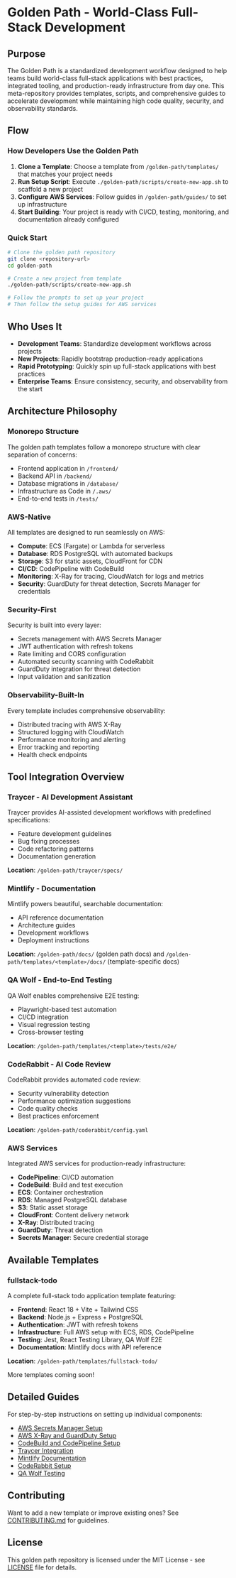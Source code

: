 # Golden Path - World-Class Full-Stack Development

## Purpose

The Golden Path is a standardized development workflow designed to help teams build world-class full-stack applications with best practices, integrated tooling, and production-ready infrastructure from day one. This meta-repository provides templates, scripts, and comprehensive guides to accelerate development while maintaining high code quality, security, and observability standards.

## Flow

### How Developers Use the Golden Path

1. **Clone a Template**: Choose a template from `/golden-path/templates/` that matches your project needs
2. **Run Setup Script**: Execute `./golden-path/scripts/create-new-app.sh` to scaffold a new project
3. **Configure AWS Services**: Follow guides in `/golden-path/guides/` to set up infrastructure
4. **Start Building**: Your project is ready with CI/CD, testing, monitoring, and documentation already configured

### Quick Start

```bash
# Clone the golden path repository
git clone <repository-url>
cd golden-path

# Create a new project from template
./golden-path/scripts/create-new-app.sh

# Follow the prompts to set up your project
# Then follow the setup guides for AWS services
```

## Who Uses It

- **Development Teams**: Standardize development workflows across projects
- **New Projects**: Rapidly bootstrap production-ready applications
- **Rapid Prototyping**: Quickly spin up full-stack applications with best practices
- **Enterprise Teams**: Ensure consistency, security, and observability from the start

## Architecture Philosophy

### Monorepo Structure

The golden path templates follow a monorepo structure with clear separation of concerns:
- Frontend application in `/frontend/`
- Backend API in `/backend/`
- Database migrations in `/database/`
- Infrastructure as Code in `/.aws/`
- End-to-end tests in `/tests/`

### AWS-Native

All templates are designed to run seamlessly on AWS:
- **Compute**: ECS (Fargate) or Lambda for serverless
- **Database**: RDS PostgreSQL with automated backups
- **Storage**: S3 for static assets, CloudFront for CDN
- **CI/CD**: CodePipeline with CodeBuild
- **Monitoring**: X-Ray for tracing, CloudWatch for logs and metrics
- **Security**: GuardDuty for threat detection, Secrets Manager for credentials

### Security-First

Security is built into every layer:
- Secrets management with AWS Secrets Manager
- JWT authentication with refresh tokens
- Rate limiting and CORS configuration
- Automated security scanning with CodeRabbit
- GuardDuty integration for threat detection
- Input validation and sanitization

### Observability-Built-In

Every template includes comprehensive observability:
- Distributed tracing with AWS X-Ray
- Structured logging with CloudWatch
- Performance monitoring and alerting
- Error tracking and reporting
- Health check endpoints

## Tool Integration Overview

### Traycer - AI Development Assistant

Traycer provides AI-assisted development workflows with predefined specifications:
- Feature development guidelines
- Bug fixing processes
- Code refactoring patterns
- Documentation generation

**Location**: `/golden-path/traycer/specs/`

### Mintlify - Documentation

Mintlify powers beautiful, searchable documentation:
- API reference documentation
- Architecture guides
- Development workflows
- Deployment instructions

**Location**: `/golden-path/docs/` (golden path docs) and `/golden-path/templates/<template>/docs/` (template-specific docs)

### QA Wolf - End-to-End Testing

QA Wolf enables comprehensive E2E testing:
- Playwright-based test automation
- CI/CD integration
- Visual regression testing
- Cross-browser testing

**Location**: `/golden-path/templates/<template>/tests/e2e/`

### CodeRabbit - AI Code Review

CodeRabbit provides automated code review:
- Security vulnerability detection
- Performance optimization suggestions
- Code quality checks
- Best practices enforcement

**Location**: `/golden-path/coderabbit/config.yaml`

### AWS Services

Integrated AWS services for production-ready infrastructure:
- **CodePipeline**: CI/CD automation
- **CodeBuild**: Build and test execution
- **ECS**: Container orchestration
- **RDS**: Managed PostgreSQL database
- **S3**: Static asset storage
- **CloudFront**: Content delivery network
- **X-Ray**: Distributed tracing
- **GuardDuty**: Threat detection
- **Secrets Manager**: Secure credential storage

## Available Templates

### fullstack-todo

A complete full-stack todo application template featuring:
- **Frontend**: React 18 + Vite + Tailwind CSS
- **Backend**: Node.js + Express + PostgreSQL
- **Authentication**: JWT with refresh tokens
- **Infrastructure**: Full AWS setup with ECS, RDS, CodePipeline
- **Testing**: Jest, React Testing Library, QA Wolf E2E
- **Documentation**: Mintlify docs with API reference

**Location**: `/golden-path/templates/fullstack-todo/`

More templates coming soon!

## Detailed Guides

For step-by-step instructions on setting up individual components:

- [AWS Secrets Manager Setup](guides/setup-secrets-manager.md)
- [AWS X-Ray and GuardDuty Setup](guides/setup-xray-and-guardduty.md)
- [CodeBuild and CodePipeline Setup](guides/setup-codebuild-pipeline.md)
- [Traycer Integration](guides/traycer-integration.md)
- [Mintlify Documentation](guides/mintlify-documentation.md)
- [CodeRabbit Setup](guides/coderabbit-setup.md)
- [QA Wolf Testing](guides/qa-wolf-testing.md)

## Contributing

Want to add a new template or improve existing ones? See [CONTRIBUTING.md](../CONTRIBUTING.md) for guidelines.

## License

This golden path repository is licensed under the MIT License - see [LICENSE](../LICENSE) file for details.
